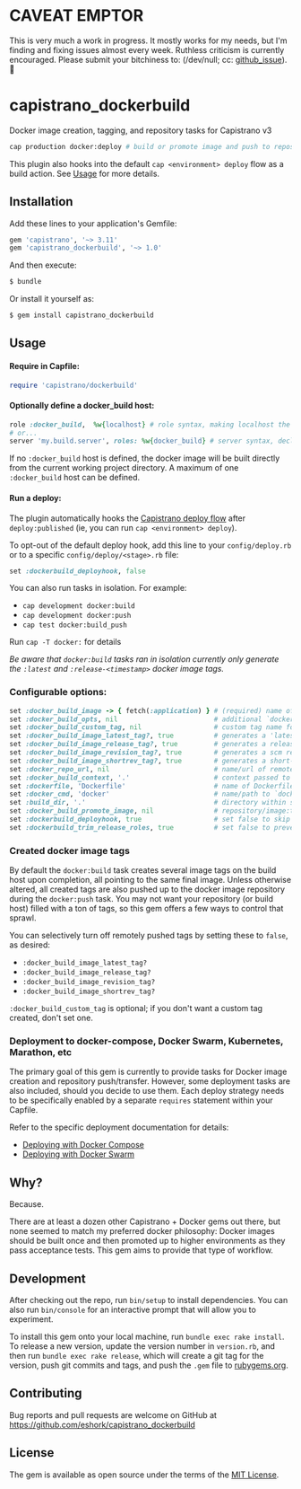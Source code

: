 # CAVEAT EMPTOR

This is very much a work in progress. It mostly works for my needs, but I'm finding and fixing issues almost every week. Ruthless criticism is currently encouraged. Please submit your bitchiness to: (/dev/null; cc: [github_issue](https://github.com/eshork/capistrano_dockerbuild/issues/new)). 🌮

# capistrano_dockerbuild

Docker image creation, tagging, and repository tasks for Capistrano v3

```sh
cap production docker:deploy # build or promote image and push to repository
```

This plugin also hooks into the default `cap <environment> deploy` flow as a build action. See [Usage](#usage) for more details.



## Installation

Add these lines to your application's Gemfile:

```ruby
gem 'capistrano', '~> 3.11'
gem 'capistrano_dockerbuild', '~> 1.0'
```

And then execute:

```sh
$ bundle
```

Or install it yourself as:

```sh
$ gem install capistrano_dockerbuild
```

## Usage

#### Require in Capfile:

```ruby
require 'capistrano/dockerbuild'
```

#### Optionally define a docker_build host:

```ruby
role :docker_build,  %w{localhost} # role syntax, making localhost the build agent
# or...
server 'my.build.server', roles: %w{docker_build} # server syntax, declaring a remote server
```

If no `:docker_build` host is defined, the docker image will be built directly from the current working project directory. A maximum of one `:docker_build` host can be defined.

#### Run a deploy:

The plugin automatically hooks the [Capistrano deploy flow](https://capistranorb.com/documentation/getting-started/flow/) after `deploy:published` (ie, you can run `cap <environment> deploy`).

To opt-out of the default deploy hook, add this line to your `config/deploy.rb` or to a specific `config/deploy/<stage>.rb` file:

```ruby
set :dockerbuild_deployhook, false
```

You can also run tasks in isolation. For example:

- `cap development docker:build`
- `cap development docker:push`
- `cap test docker:build_push`

Run `cap -T docker:` for details

*Be aware that `docker:build` tasks ran in isolation currently only generate the `:latest` and `:release-<timestamp>` docker image tags.*

### Configurable options:

```ruby
set :docker_build_image -> { fetch(:application) } # (required) name of the image
set :docker_build_opts, nil                        # additional `docker build` args; default is none; (ex: '--pull --no-cache --force-rm')
set :docker_build_custom_tag, nil                  # custom tag name for this build, if any
set :docker_build_image_latest_tag?, true          # generates a 'latest' tag when true
set :docker_build_image_release_tag?, true         # generates a release tag when true
set :docker_build_image_revision_tag?, true        # generates a scm revision tag when true
set :docker_build_image_shortrev_tag?, true        # generates a short-form scm revision tag when true
set :docker_repo_url, nil                          # name/url of remote docker image repository for push
set :docker_build_context, '.'                     # context passed to `docker build` (from :build_dir)
set :dockerfile, 'Dockerfile'                      # name of Dockerfile to use for build
set :docker_cmd, 'docker'                          # name/path to `docker` command on build host
set :build_dir, '.'                                # directory within source repository to run builds from on remote build hosts
set :docker_build_promote_image, nil               # repository/image:tag to promote instead of building a new image
set :dockerbuild_deployhook, true                  # set false to skip default deploy hook; default is true
set :dockerbuild_trim_release_roles, true          # set false to prevent no_release from being auto-added to all non docker_build servers
```

### Created docker image tags

By default the `docker:build` task creates several image tags on the build host upon completion, all pointing to the same final image. Unless otherwise altered, all created tags are also pushed up to the docker image repository during the `docker:push` task. You may not want your repository (or build host) filled with a ton of tags, so this gem offers a few ways to control that sprawl.

You can selectively turn off remotely pushed tags by setting these to `false`, as desired:

- `:docker_build_image_latest_tag?`
- `:docker_build_image_release_tag?`
- `:docker_build_image_revision_tag?`
- `:docker_build_image_shortrev_tag?`

`:docker_build_custom_tag` is optional; if you don't want a custom tag created, don't set one.


### Deployment to docker-compose, Docker Swarm, Kubernetes, Marathon, etc
The primary goal of this gem is currently to provide tasks for Docker image creation and repository push/transfer. However, some deployment tasks are also included, should you decide to use them. Each deploy strategy needs to be specifically enabled by a separate `requires` statement within your Capfile.

Refer to the specific deployment documentation for details:

- [Deploying with Docker Compose](README-deploy-compose.md)
- [Deploying with Docker Swarm](README-deploy-swarm.md)

## Why?

Because.

There are at least a dozen other Capistrano + Docker gems out there, but none seemed to match my preferred docker philosophy: Docker images should be built once and then promoted up to higher environments as they pass acceptance tests. This gem aims to provide that type of workflow.

## Development

After checking out the repo, run `bin/setup` to install dependencies. You can also run `bin/console` for an interactive prompt that will allow you to experiment.

To install this gem onto your local machine, run `bundle exec rake install`. To release a new version, update the version number in `version.rb`, and then run `bundle exec rake release`, which will create a git tag for the version, push git commits and tags, and push the `.gem` file to [rubygems.org](https://rubygems.org).

## Contributing

Bug reports and pull requests are welcome on GitHub at https://github.com/eshork/capistrano_dockerbuild


## License

The gem is available as open source under the terms of the [MIT License](http://opensource.org/licenses/MIT).

